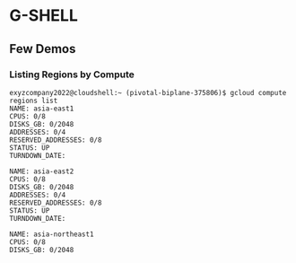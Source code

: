 # G-SHELL

## Few Demos 

### Listing Regions by Compute 

```
exyzcompany2022@cloudshell:~ (pivotal-biplane-375806)$ gcloud compute regions list
NAME: asia-east1
CPUS: 0/8
DISKS_GB: 0/2048
ADDRESSES: 0/4
RESERVED_ADDRESSES: 0/8
STATUS: UP
TURNDOWN_DATE:

NAME: asia-east2
CPUS: 0/8
DISKS_GB: 0/2048
ADDRESSES: 0/4
RESERVED_ADDRESSES: 0/8
STATUS: UP
TURNDOWN_DATE:

NAME: asia-northeast1
CPUS: 0/8
DISKS_GB: 0/2048
```




